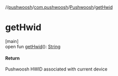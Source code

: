 //[pushwoosh](../../../index.md)/[com.pushwoosh](../index.md)/[Pushwoosh](index.md)/[getHwid](get-hwid.md)

# getHwid

[main]\
open fun [getHwid](get-hwid.md)(): [String](https://developer.android.com/reference/kotlin/java/lang/String.html)

#### Return

Pushwoosh HWID associated with current device
